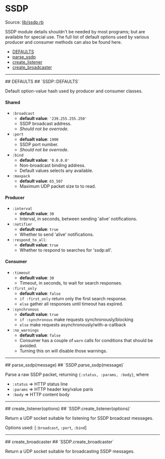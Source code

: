 # SSDP #
Source: [lib/ssdp.rb](https://github.com/daumiller/ssdp/blob/master/lib/ssdp.rb)

SSDP module details shouldn't be needed by most programs; but are available for special use. The full list of default options used by various producer and consumer methods can also be found here.

* [DEFAULTS](#ssdp-defaults)
* [parse_ssdp](#ssdp-parse_ssdp)
* [create_listener](#ssdp-create_listener)
* [create_broadcaster](#ssdp-create_broadcaster)

<hr>
## <a name="ssdp-defaults"></a>DEFAULTS ##
`SSDP::DEFAULTS`

Default option-value hash used by producer and consumer classes.

#### Shared ####
* `:broadcast`
  * **default value**: `'239.255.255.250'`
  * SSDP broadcast address.
  * *Should not be overrode*.
* `:port`
  * **defualt value**: `1900`
  * SSDP port number.
  * *Should not be overrode*.
* `:bind`
  * **default value**: `'0.0.0.0'`
  * Non-broadcast binding address.
  * Default values selects any available.
* `:maxpack`
  * **default value**: `65_507`
  * Maximum UDP packet size to to read.
  
#### Producer ####
* `:interval`
  * **default value**: `30`
  * Interval, in seconds, between sending 'alive' notifications.
* `:notifier`
  * **default value**: `true`
  * Whether to send 'alive' notifications.
* `:respond_to_all`:
  * **default value**: `true`
  * Whether to respond to searches for 'ssdp:all'.

#### Consumer ####
* `:timeout`
  * **default value**: `30`
  * Timeout, in seconds, to wait for search responses.
* `:first_only`
  * **default value**: `false`
  * `if :first_only` return only the first search response.
  * `else` gather all responses until timeout has expired.
* `:synchronous`
  * **default value**: `true`
  * `if :synchronous` make requests synchronously/blocking
  * `else` make requests asynchronously/with-a-callback
* `:no_warnings`
  * **default value**: `false`
  * Consumer has a couple of `warn` calls for conditions that should be avoided.
  * Turning this on will disable those warnings.

<hr>
## <a name="ssdp-parse_ssdp"></a>parse_ssdp(message) ##
`SSDP.parse_ssdp(message)`

Parse a raw SSDP packet, returning `{:status, :params, :body}`, where

* `:status` => HTTP status line
* `:params` => HTTP header key/value paris
* `:body` => HTTP content body

<hr>
## <a name="ssdp-create_listener"></a>create_listener(options) ##
`SSDP.create_listener(options)`

Return a UDP socket suitable for listening for SSDP broadcast messages.

Options used: [`:broadcast`, `:port`, `:bind`]

<hr>
## <a name="ssdp-create_broadcaster"></a>create_broadcaster ##
`SSDP.create_broadcaster`

Return a UDP socket suitable for broadcasting SSDP messages. 


